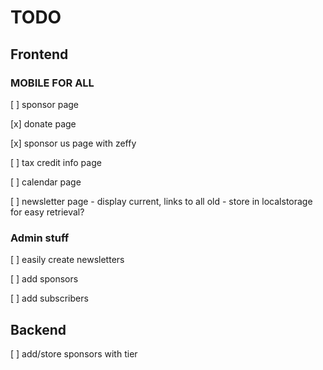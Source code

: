 # TODO

## Frontend

### MOBILE FOR ALL 

[ ] sponsor page

[x] donate page

[x] sponsor us page with zeffy

[ ] tax credit info page

[ ] calendar page

[ ] newsletter page - display current, links to all old - store in localstorage for easy retrieval?

### Admin stuff
[ ] easily create newsletters

[ ] add sponsors 

[ ] add subscribers

## Backend
[ ] add/store sponsors with tier